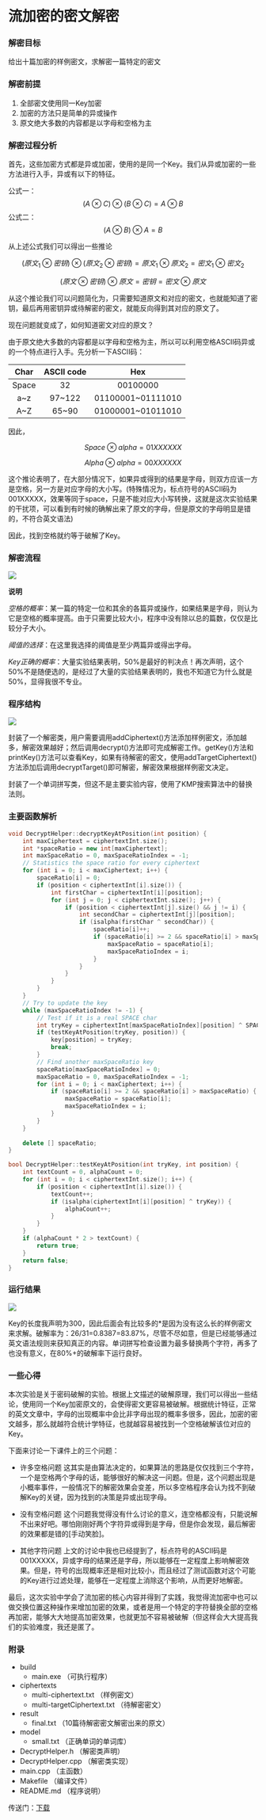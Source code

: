 # 流加密的密文解密

### 解密目标

给出十篇加密的样例密文，求解密一篇特定的密文

### 解密前提

1. 全部密文使用同一Key加密
2. 加密的方法只是简单的异或操作
3. 原文绝大多数的内容都是以字母和空格为主

### 解密过程分析

首先，这些加密方式都是异或加密，使用的是同一个Key。我们从异或加密的一些方法进行入手，异或有以下的特征。

公式一：
$$(A \otimes C) \otimes (B \otimes C) = A \otimes B$$
公式二：
$$(A \otimes B) \otimes A = B$$

从上述公式我们可以得出一些推论

$$(原文_1 \otimes 密钥) \otimes (原文_2 \otimes 密钥) = 原文_1 \otimes 原文_2 = 密文_1 \otimes 密文_2$$

$$(原文 \otimes 密钥) \otimes 原文 = 密钥 = 密文 \otimes 原文$$

从这个推论我们可以问题简化为，只需要知道原文和对应的密文，也就能知道了密钥，最后再用密钥异或待解密的密文，就能反向得到其对应的原文了。

现在问题就变成了，如何知道密文对应的原文？

由于原文绝大多数的内容都是以字母和空格为主，所以可以利用空格ASCII码异或的一个特点进行入手。先分析一下ASCII码：

| Char | ASCII code | Hex |
| :--: | :--: | :--: |
| Space | 32 | 00100000 |
| a~z | 97~122 | 01100001~01111010 |
| A~Z | 65~90 | 01000001~01011010 |

因此，

$$Space \otimes alpha = 01XXXXXX$$

$$Alpha \otimes alpha = 00XXXXXX$$

这个推论表明了，在大部分情况下，如果异或得到的结果是字母，则双方应该一方是空格，另一方是对应字母的大小写。(特殊情况为，标点符号的ASCII码为001XXXXX，效果等同于space，只是不能对应大小写转换，这就是这次实验结果的干扰项，可以看到有时候的确解出来了原文的字母，但是原文的字母明显是错的，不符合英文语法)

因此，找到空格就约等于破解了Key。

### 解密流程

![](https://wsine.cn-gd.ufileos.com/image/wsine-blog-image298.jpg)

**说明**

*空格的概率*：某一篇的特定一位和其余的各篇异或操作，如果结果是字母，则认为它是空格的概率提高。由于只需要比较大小，程序中没有除以总的篇数，仅仅是比较分子大小。

*阈值的选择*：在这里我选择的阈值是至少两篇异或得出字母。

*Key正确的概率*：大量实验结果表明，50%是最好的判决点！再次声明，这个50%不是随便选的，是经过了大量的实验结果表明的，我也不知道它为什么就是50%，显得我很不专业。

### 程序结构


![](https://wsine.cn-gd.ufileos.com/image/wsine-blog-image299.jpg)

封装了一个解密类，用户需要调用addCiphertext()方法添加样例密文，添加越多，解密效果越好；然后调用decrypt()方法即可完成解密工作。getKey()方法和printKey()方法可以查看Key，如果有待解密的密文，使用addTargetCiphertext()方法添加后调用decryptTarget()即可解密，解密效果根据样例密文决定。

封装了一个单词拼写类，但这不是主要实验内容，使用了KMP搜索算法中的替换法则。

### 主要函数解析

```cpp
void DecryptHelper::decryptKeyAtPosition(int position) {
	int maxCiphertext = ciphertextInt.size();
	int *spaceRatio = new int[maxCiphertext];
	int maxSpaceRatio = 0, maxSpaceRatioIndex = -1;
	// Statistics the space ratio for every ciphertext
	for (int i = 0; i < maxCiphertext; i++) {
		spaceRatio[i] = 0;
		if (position < ciphertextInt[i].size()) {
			int firstChar = ciphertextInt[i][position];
			for (int j = 0; j < ciphertextInt.size(); j++) {
				if (position < ciphertextInt[j].size() && j != i) {
					int secondChar = ciphertextInt[j][position];
					if (isalpha(firstChar ^ secondChar)) {
						spaceRatio[i]++;
						if (spaceRatio[i] >= 2 && spaceRatio[i] > maxSpaceRatio) {
							maxSpaceRatio = spaceRatio[i];
							maxSpaceRatioIndex = i;
						}
					}
				}
			}
		}
	}
	// Try to update the key
	while (maxSpaceRatioIndex != -1) {
		// Test if it is a real SPACE char
		int tryKey = ciphertextInt[maxSpaceRatioIndex][position] ^ SPACE;
		if (testKeyAtPosition(tryKey, position)) {
			key[position] = tryKey;
			break;
		}
		// Find another maxSpaceRatio key
		spaceRatio[maxSpaceRatioIndex] = 0;
		maxSpaceRatio = 0, maxSpaceRatioIndex = -1;
		for (int i = 0; i < maxCiphertext; i++) {
			if (spaceRatio[i] >= 2 && spaceRatio[i] > maxSpaceRatio) {
				maxSpaceRatio = spaceRatio[i];
				maxSpaceRatioIndex = i;
			}
		}
	}
	
	delete [] spaceRatio; 
}
```

```cpp
bool DecryptHelper::testKeyAtPosition(int tryKey, int position) {
	int textCount = 0, alphaCount = 0;
	for (int i = 0; i < ciphertextInt.size(); i++) {
		if (position < ciphertextInt[i].size()) {
			textCount++;
			if (isalpha(ciphertextInt[i][position] ^ tryKey)) {
				alphaCount++;
			}
		}
	}
	if (alphaCount * 2 > textCount) {
		return true;
	}
	return false;
}
```

### 运行结果

![](https://wsine.cn-gd.ufileos.com/image/wsine-blog-image300.jpg)

Key的长度我声明为300，因此后面会有比较多的*是因为没有这么长的样例密文来求解。破解率为：26/31=0.8387=83.87%，尽管不尽如意，但是已经能够通过英文语法规则来获知真正的内容。单词拼写检查设置为最多替换两个字符，再多了也没有意义，在80%+的破解率下运行良好。

### 一些心得

本次实验是关于密码破解的实验。根据上文描述的破解原理，我们可以得出一些结论，使用同一个Key加密原文的，会使得密文更容易被破解。根据统计特征，正常的英文文章中，字母的出现概率中会比非字母出现的概率多很多，因此，加密的密文越多，那么就越符合统计学特征，也就越容易被找到一个空格破解该位对应的Key。


下面来讨论一下课件上的三个问题：

-	许多空格问题
这其实是由算法决定的，如果算法的思路是仅仅找到三个字符，一个是空格两个字母的话，能够很好的解决这一问题。但是，这个问题出现是小概率事件，一般情况下的解密效果会变差，所以多空格程序会认为找不到破解Key的关键，因为找到的决策是异或出现字母。

- 没有空格问题
这个问题我觉得没有什么讨论的意义，连空格都没有，只能说解不出来好吧。哪怕刚刚好两个字符异或得到是字母，但是你会发现，最后解密的效果都是错的[手动笑脸]。

- 其他字符问题
上文的讨论中我也已经提到了，标点符号的ASCII码是001XXXXX，异或字母的结果还是字母，所以能够在一定程度上影响解密效果。但是，符号的出现概率还是相对比较小，而且经过了测试函数对这个可能的Key进行过滤处理，能够在一定程度上消除这个影响，从而更好地解密。
	
最后，这次实验中学会了流加密的核心内容并得到了实践，我觉得流加密中也可以做交换位置这种操作来增加加密的效果，或者是用一个特定的字符替换全部的空格再加密，能够大大地提高加密效果，也就更加不容易被破解（但这样会大大提高我们的实验难度，我还是匿了。

### 附录

-	build
	-	main.exe                       （可执行程序）
-	ciphertexts
	-	multi-ciphertext.txt           （样例密文）
	-	multi-targetCiphertext.txt     （待解密密文）
-	result
	-	final.txt                      （10篇待解密密文解密出来的原文）
-	model
	-	small.txt                      （正确单词的单词库）
-	DecryptHelper.h                    （解密类声明）
-	DecryptHelper.cpp                  （解密类实现）
-	main.cpp                           （主函数）
-	Makefile                           （编译文件）
-	README.md                          （程序说明）

传送门：[下载](http://pan.baidu.com/s/1dEGmFfz)